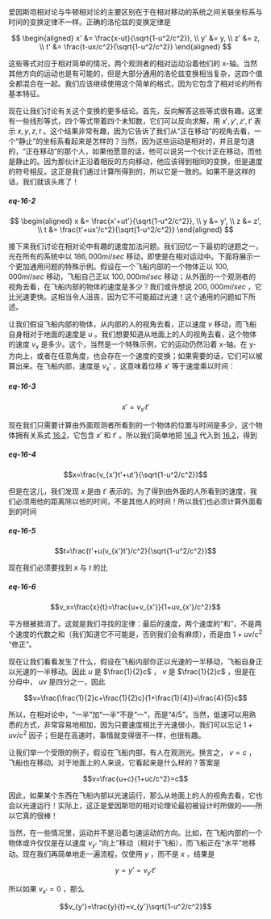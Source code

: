 爱因斯坦相对论与牛顿相对论的主要区别在于在相对移动的系统之间关联坐标系与时间的变换定律不一样。正确的洛伦兹的变换定律是

$$
\begin{aligned}
x' &= \frac{x-ut}{\sqrt{1-u^2/c^2}}, \\
y' &= y, \\
z' &= z, \\
t' &= \frac{t-ux/c^2}{\sqrt{1-u^2/c^2}}  
\end{aligned}
$$

这些等式对应于相对简单的情况，两个观测者的相对运动沿着他们的 x-轴。当然其他方向的运动也是有可能的，但是大部分通用的洛伦兹变换相当复杂，这四个值全都混合在一起。我们应该继续使用这个简单的格式，因为它包含了相对论的所有基本特征。

现在让我们讨论有关这个变换的更多结论。首先，反向解答这些等式很有趣。这里有一些线形等式，四个等式带着四个未知数，它们可以反向求解，用 $x',y',z',t'$ 表示 $x,y,z,t$ 。这个结果非常有趣，因为它告诉了我们从“正在移动”的视角去看，一个“静止”的坐标系看起来是怎样的？当然，因为这些运动是相对的，并且是匀速的，“正在移动”的那个人，如果他愿意的话，他可以说另一个伙计正在移动，而他是静止的。因为那伙计正沿着相反的方向移动，他应该得到相同的变换，但是速度的符号相反。这正是我们通过计算所得到的，所以它是一致的。如果不是这样的话，我们就该头疼了！

##### eq-16-2

$$
\begin{aligned}
x &= \frac{x'+ut'}{\sqrt{1-u^2/c^2}}, \\
y &= y', \\
z &= z', \\
t &= \frac{t'+ux'/c^2}{\sqrt{1-u^2/c^2}}
\end{aligned}
$$

接下来我们讨论在相对论中有趣的速度加法问题。我们回忆一下最初的谜题之一，光在所有的系统中以 $186,000 mi/sec$ 移动，即使是在相对运动中。下面将展示一个更加通用问题的特殊示例。假设在一个飞船内部的一个物体正以 $100,000 mi/sec$ 移动，飞船自己正以 $100,000 mi/sec$ 移动；从外面的一个观测者的视角去看，在飞船内部的物体的速度是多少？我们或许想说 $200,000 mi/sec$ ，它比光速更快。这相当令人沮丧，因为它不可能超过光速！这个通用的问题如下所述。

让我们假设飞船内部的物体，从内部的人的视角去看，正以速度 $v$ 移动，而飞船自身相对于地面的速度是 $u$ 。我们想要知道从地面上的人的视角去看，这个物体的速度 $v_x$ 是多少。这个，当然是一个特殊示例，它的运动仍然沿着 x-轴。在 y-方向上，或者在任意角度，也会存在一个速度的变换；如果需要的话，它们可以被算出来。在飞船内部，速度是 $v_x'$ ，这意味着位移 $x'$ 等于速度乘以时间：

##### eq-16-3

$$x'=v_{x'}t'$$

现在我们只需要计算由外面观测者所看到的一个物体的位置与时间是多少，这个物体拥有关系式 [16.2](/docs/volume-1/16-relativistic-energy-and-momentum/16-3-transformation-of-velocities.html#eq-16-2)，它包含 $x'$ 和 $t'$ 。所以我们简单地把 [16.3](/docs/volume-1/16-relativistic-energy-and-momentum/16-3-transformation-of-velocities.html#eq-16-3) 代入到 [16.2](/docs/volume-1/16-relativistic-energy-and-momentum/16-3-transformation-of-velocities.html#eq-16-2)，得到

##### eq-16-4

$$x=\frac{v_{x'}t'+ut'}{\sqrt{1-u^2/c^2}}$$

但是在这儿，我们发现 $x$ 是由 $t'$ 表示的。为了得到由外面的人所看到的速度，我们必须用他的距离除以他的时间，不是其他人的时间！所以我们也必须计算外面看到的时间

##### eq-16-5

$$t=\frac{t'+u(v_{x'}t')/c^2}{\sqrt{1-u^2/c^2}}$$

现在我们必须要找到 $x$ 与 $t$ 的比

##### eq-16-6

$$v_x=\frac{x}{t}=\frac{u+v_{x'}}{1+uv_{x'}/c^2}$$

平方根被抵消了。这就是我们寻找的定律：最后的速度，两个速度的“和”，不是两个速度的代数之和（我们知道它不可能是，否则我们会有麻烦），而是由 $1+uv/c^2$ “修正”。

现在让我们看看发生了什么，假设在飞船内部你正以光速的一半移动，飞船自身正以光速的一半移动。因此 $u$ 是 $\frac{1}{2}c$ ， $v$ 是 $\frac{1}{2}c$ ，但是在分母中， $uv$ 是四分之一，因此

$$v=\frac{\frac{1}{2}c+\frac{1}{2}c}{1+\frac{1}{4}}=\frac{4}{5}c$$

所以，在相对论中，“一半”加“一半”不是“一”，而是“4/5”。当然，低速可以用熟悉的方式，非常容易地相加，因为只要速度相比于光速很小，我们可以忘记 $1+uv/c^2$ 因子；但是在高速时，事情就变得很不一样，也很有趣。

让我们举一个受限的例子，假设在飞船内部，有人在观测光。换言之， $v=c$ ，飞船也在移动。对于地面上的人来说，它看起来是什么样的？答案是

$$v=\frac{u+c}{1+uc/c^2}=c$$

因此，如果某个东西在飞船内部以光速运行，那么从地面上的人的视角去看，它也会以光速运行！实际上，这正是爱因斯坦的相对论理论最初被设计时所做的——所以它真的很棒！

当然，在一些情况里，运动并不是沿着匀速运动的方向。比如，在飞船内部的一个物体或许仅仅是在以速度 $v_{y'}$ “向上”移动（相对于飞船），而飞船正在“水平”地移动。现在我们再简单地走一遍流程，仅使用 $y$ ，而不是 $x$ ，结果是 

$$y=y'=v_{y'}t'$$

所以如果 $v_{x'}=0$ ，那么

$$v_{y'}=\frac{y}{t}=v_{y'}\sqrt{1-u^2/c^2}$$
